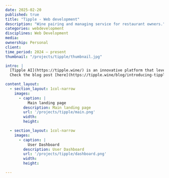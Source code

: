 ```yaml
---
date: 2025-02-20
published: true
title: "Tipple - Web development"
description: "Wine pairing and managing service for restaurant owners."
categories: webdevelopment
disciplines: Web Development
media:
ownership: Personal
client:
time_period: 2024 – present
thumbnail: "/projects/tipple/thumbnail.jpg"

intro: |
  [Tipple AI](https://tipple.wine/) is an innovative platform that leverages artificial intelligence to simplify and enhance the wine pairing experience. By analyzing dish ingredients and flavor profiles, Tipple AI provides instant, personalized wine recommendations, empowering businesses and individuals to create perfect pairings with ease. Tipple makes use of a semi-agentic flow to analyze the dishes and retrieve them from your uploaded menu. It then uses a kNN (trained on thousands of dishes and grape varieties) to match the best wines.
  Check the blog post [here](https://tipple.wine/blog/introducing-tipple).

content_layout:
  - section_layout: 1col-narrow
    images:
      - caption: |
          Main landing page
        description: Main landing page
        url: '/projects/tipple/main.png'
        width:
        height:

  - section_layout: 1col-narrow
    images:
      - caption: |
          User Dashboard
        description: User Dashboard
        url: '/projects/tipple/dashboard.png'
        width:
        height:

---
```

